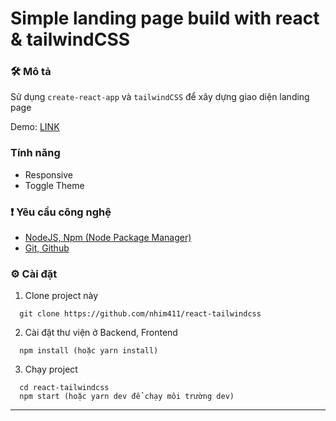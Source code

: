 # Simple landing page build with react & tailwindCSS
### 🛠 Mô tả
Sử dụng `create-react-app` và `tailwindCSS` để xây dựng giao diện landing page

Demo: [LINK](https://react-tailwindcss-jade.vercel.app/)
### Tính năng
- Responsive
- Toggle Theme

### ❗ Yêu cầu công nghệ

- [NodeJS, Npm (Node Package Manager)](https://nodejs.org/en/)
- [Git, Github](https://git-scm.com/)

### ⚙ Cài đặt

1. Clone project này

```
  git clone https://github.com/nhim411/react-tailwindcss
```

2. Cài đặt thư viện ở Backend, Frontend

```
  npm install (hoặc yarn install)
```

3. Chạy project

```
  cd react-tailwindcss
  npm start (hoặc yarn dev để chạy môi trường dev)
```

---
